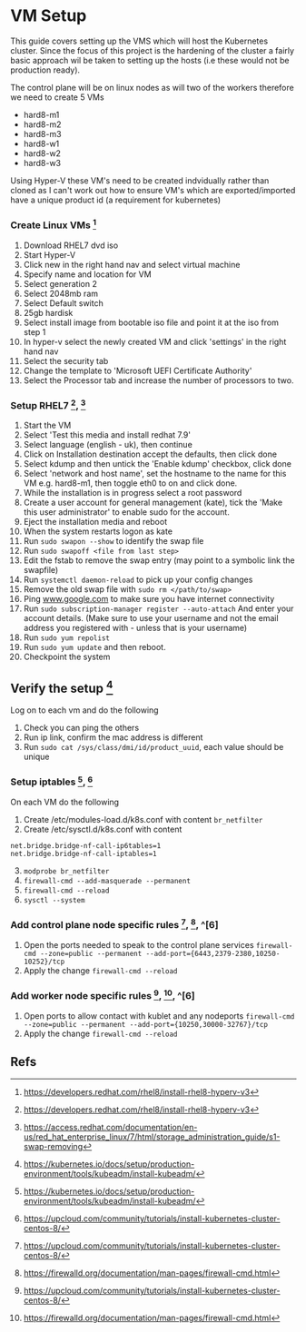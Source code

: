 # VM Setup

This guide covers setting up the VMS which will host the Kubernetes cluster.
Since the focus of this project is the hardening of the cluster a fairly basic
approach wil be taken to setting up the hosts (i.e these would not be
production ready).

The control plane will be on linux nodes as will two of the workers therefore
we need to create 5 VMs 

- hard8-m1
- hard8-m2 
- hard8-m3
- hard8-w1
- hard8-w2
- hard8-w3

Using Hyper-V these VM's need to be created indvidually rather than cloned as I
can't work out how to ensure VM's which are exported/imported have a unique
product id (a requirement for kubernetes)

### Create Linux VMs [^1]

1. Download RHEL7 dvd iso 
2. Start Hyper-V
3. Click new in the right hand nav and select virtual machine
4. Specify name and location for VM
5. Select generation 2
6. Select 2048mb ram
7. Select Default switch  
8. 25gb hardisk
9. Select install image from bootable iso file and point it at the iso from step 1
10. In hyper-v select the newly created VM and click 'settings' in the right
    hand nav
11. Select the security tab
12. Change the template to 'Microsoft UEFI Certificate Authority'
13. Select the Processor tab and increase the number of processors to two.

### Setup RHEL7 [^1], [^2]

1. Start the VM 
2. Select 'Test this media and install redhat 7.9'
3. Select language (english - uk), then continue
4. Click on Installation destination accept the defaults, then click done
5. Select kdump and then untick the 'Enable kdump' checkbox, click done
6. Select 'network and host name', set the hostname to the name for this VM
   e.g. hard8-m1, then toggle eth0 to on and click done.
7. While the installation is in progress select a root password 
8. Create a user account for general management (kate), tick the 'Make this
   user administrator' to enable sudo for the account.
9. Eject the installation media and reboot 
10. When the system restarts logon as kate
11. Run `sudo swapon --show` to identify the swap file
12. Run `sudo swapoff <file from last step>`
13. Edit the fstab to remove the swap entry (may point to a symbolic link the
    swapfile)
14. Run `systemctl daemon-reload` to pick up your config changes
15. Remove the old swap file with `sudo rm </path/to/swap>`
12. Ping www.google.com to make sure you have internet connectivity
13. Run `sudo subscription-manager register --auto-attach` And enter your
    account details. (Make sure to use your username and not the email address 
    you registered with - unless that is your username)
14. Run `sudo yum repolist`
15. Run `sudo yum update` and then reboot.
18. Checkpoint the system

## Verify the setup [^3]

Log on to each vm and do the following

1. Check you can ping the others
2. Run ip link, confirm the mac address is different 
3. Run `sudo cat /sys/class/dmi/id/product_uuid`, each value should be unique

### Setup iptables [^3], [^4]

On each VM do the following

1. Create /etc/modules-load.d/k8s.conf with content
`br_netfilter`
2. Create /etc/sysctl.d/k8s.conf with content
```
net.bridge.bridge-nf-call-ip6tables=1
net.bridge.bridge-nf-call-iptables=1
```
3. `modprobe br_netfilter`
4. `firewall-cmd --add-masquerade --permanent`
5. `firewall-cmd --reload`
6. `sysctl --system`

### Add control plane node specific rules [^4], [^5], ^[6]

1. Open the ports needed to speak to the control plane services
`firewall-cmd --zone=public --permanent --add-port={6443,2379-2380,10250-10252}/tcp`
2. Apply the change `firewall-cmd --reload`

### Add worker node specific rules [^4], [^5], ^[6]

1. Open ports to allow contact with kublet and any nodeports
`firewall-cmd --zone=public --permanent --add-port={10250,30000-32767}/tcp`
2. Apply the change `firewall-cmd --reload`

## Refs
[^1]: https://developers.redhat.com/rhel8/install-rhel8-hyperv-v3
[^2]: https://access.redhat.com/documentation/en-us/red_hat_enterprise_linux/7/html/storage_administration_guide/s1-swap-removing
[^3]: https://kubernetes.io/docs/setup/production-environment/tools/kubeadm/install-kubeadm/
[^4]: https://upcloud.com/community/tutorials/install-kubernetes-cluster-centos-8/
[^5]: https://firewalld.org/documentation/man-pages/firewall-cmd.html
[^6]: https://www.linuxjournal.com/content/understanding-firewalld-multi-zone-configurations
